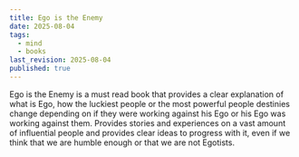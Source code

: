 ```yaml
---
title: Ego is the Enemy
date: 2025-08-04
tags:
  - mind
  - books
last_revision: 2025-08-04
published: true
---
```

Ego is the Enemy is a must read book that provides a clear explanation of what is Ego, how the luckiest people or the most powerful people destinies change depending on if they were working against his Ego or his Ego was working against them. Provides stories and experiences on a vast amount of influential people and provides clear ideas to progress with it, even if we think that we are humble enough or that we are not Egotists.